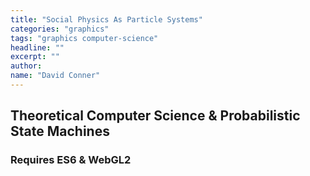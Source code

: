 ```yaml
---
title: "Social Physics As Particle Systems"
categories: "graphics"
tags: "graphics computer-science"
headline: ""
excerpt: ""
author:
name: "David Conner"
---
```


## Theoretical Computer Science & Probabilistic State Machines

### Requires ES6 & WebGL2

<script type="x-shader/x-vertex" id="vsPass">
layout(location = 0) in vec3 a_position;
layout(location = 1) in vec2 a_texcoord;

out vec2 v_st;
out vec3 v_position;

void main() {
  v_st = a_texcoord;
  v_position = a_position;
  gl_Position = vec4(a_position, 1.0);
}
</script>

<script type="x-shader/x-fragment" id="shaderParticleRandoms">
uniform vec2 resolution;
uniform uvec4 randomStepSeed;
uniform usampler2D particleRandoms;

in vec2 v_st;
in vec3 v_position;

layout(location = 0) out uvec4 randomColor;

void main() {
  vec2 uv = gl_FragCoord.xy / resolution.xy;
  //vec2 uv = vec2(0.0,0.0);
  uvec4 texel = texture(particleRandoms, uv);

  vec2 texelCoords[4];
  texelCoords[0] = mod(gl_FragCoord.xy + vec2( 0.0, -1.0), resolution.xy) / resolution.xy;
  texelCoords[1] = mod(gl_FragCoord.xy + vec2( 1.0,  0.0), resolution.xy) / resolution.xy;
  texelCoords[2] = mod(gl_FragCoord.xy + vec2( 0.0,  1.0), resolution.xy) / resolution.xy;
  texelCoords[3] = mod(gl_FragCoord.xy + vec2(-1.0,  1.0), resolution.xy) / resolution.xy;

  uvec4 texels[4];
  texels[0] = texture(particleRandoms, texelCoords[0]);
  texels[1] = texture(particleRandoms, texelCoords[1]);
  texels[2] = texture(particleRandoms, texelCoords[2]);
  texels[3] = texture(particleRandoms, texelCoords[3]);

  uvec4 newTexel = (randomStepSeed ^ texel ^ texels[0] ^ texels[1] ^ texels[2] ^ texels[3]);
  randomColor = uvec4(newTexel.x, newTexel.y, newTexel.z, 255); // TODO: fix alpha to max for integers
}
</script>

<script type="x-shader/x-fragment" id="shaderParticleUpdate">
  uniform vec2 resolution;
  uniform vec4 deltaTime;
  uniform usampler2D particleRandoms;
  uniform sampler2D particleBasics;

  in vec2 v_st;
  in vec3 v_position;

  layout(location = 1) out vec4 particleUpdate;

  void main() {
    float globalSpeed = 32.0;
    float maxUint = 4294967295.0;

    vec2 uv = gl_FragCoord.xy / resolution.xy;
    vec4 pRandoms = fract(uintBitsToFloat(texture(particleRandoms, uv)));
    vec4 pBasics = texture(particleBasics, uv);

    particleUpdate = vec4(0.0,0.0,0.0,1.0);
    particleUpdate.x = pBasics.x + (globalSpeed * pRandoms.x * deltaTime.x);
    particleUpdate.y = pBasics.y + (globalSpeed * pRandoms.y * deltaTime.x);

    //particleUpdate.xy = pRandoms.xy;
  }

</script>

<script type="x-shader/x-vertex" id="vsFieldPoints">
uniform sampler2D particleBasics;
uniform vec2 resolution;

layout(location = 0) in int a_index;

out int v_particleId;
out float v_pointSize;
out vec4 v_position;

void main()
{
  // textureSize must return ivec & texelFetch must accept ivec
  ivec2 texSize = textureSize(particleBasics, 0);

  ivec2 texel = ivec2(a_index % texSize.x, a_index / texSize.x);
  vec4 pBasics = texelFetch(particleBasics, texel, 0);

  v_position = vec4(pBasics.x, pBasics.y, 0.0, 1.0);
  v_pointSize = 1.0;

  gl_Position = v_position;
  gl_PointSize = v_pointSize;
}
</script>

<script type="x-shader/x-fragment" id="fsFieldPoints">
uniform vec2 resolution;

in int v_particleId;
in vec4 v_position;
in float v_pointSize;

out vec4 color;

void main()
{
  color = vec4(intBitsToFloat(v_particleId), 0.0, 0.0, 1.0);
}

</script>

<script type="x-shader/x-fragment" id="fsField">
uniform vec2 resolution;
uniform int ballSize;
uniform float repelMag;
uniform float attractMag;

uniform usampler2D particleBasics;
uniform sampler2D fieldPoints;

out vec4 color;

void main() {
  vec2 uv = gl_FragCoord.xy / resolution.xy;

  float attract = 0.0;
  float repel = 0.0;

  int ballSizeOffset = - ballSize / 2;

  ivec2 pBasicsSize = textureSize(particleBasics, 0);

  for (int i = ballSizeOffset; i < ballSizeOffset + ballSize; i++) {
    for (int j = ballSizeOffset; j < ballSizeOffset + ballSize; j++) {
      vec2 texelCoords = mod(gl_FragCoord.xy + vec2(float(i), float(j)), resolution.xy) / resolution.xy;
      vec4 point = texture(fieldPoints, texelCoords);

      // TODO: verify that binary representation of point.x has not been clamped
      int pBasicIdx = floatBitsToInt(point.x);

      ivec2 pBasicTexel = ivec2(pBasicIdx % pBasicsSize.x, pBasicIdx / pBasicsSize.x);
      vec4 pBasic = texelFetch(particleBasics, pBasicTexel, 0);

      float d = distance(pBasic.xy, texelCoords) + 0.0001;

      float rForce = repelMag / d^2;
      float aForce = attactMag / d;

      // TODO: calculate aForce, given the directional component of the particle

      repel += rForce;
      attact += aForce;
    }
  }

  color = vec4(attract, repel, 0.0, 1.0);
}
</script>

<script type="x-shader/x-fragment" id="fsTest">
uniform sampler2D fieldPoints;
uniform sampler2D field;

out vec4 color;

void main() {
  vec4 pointColor = texture(fieldPoints, gl_fragCoord.xy);
  vec4 fieldColor = texture(field, gl_fragCoord.xy);

  color = vec4(fieldColor.xy, pointColor.w, 1.0);
}
</script>

<script type="text/javascript" src="/js/gl-matrix.min.js"></script>
<script type="text/javascript" src="/js/gltf-loader.js"></script>
<script type="text/javascript" src="/js/3d/2017-04-17-brownian-motion.es6.js"></script>